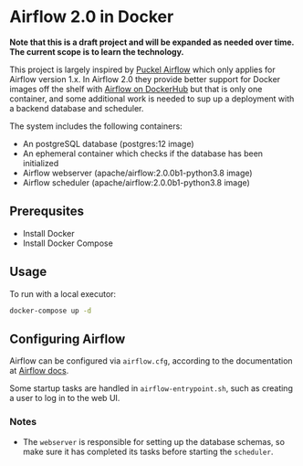# Airflow 2.0 in Docker

**Note that this is a draft project and will be expanded as needed over time. The current scope is to learn the technology.**

This project is largely inspired by [Puckel Airflow](https://github.com/puckel/docker-airflow) which only applies for Airflow version 1.x.
In Airflow 2.0 they provide better support for Docker images off the shelf with [Airflow on DockerHub](https://hub.docker.com/r/apache/airflow/dockerfile) 
but that is only one container, and some additional work is needed to sup up a deployment with a backend database and scheduler.

The system includes the following containers:
- An postgreSQL database (postgres:12 image)
- An ephemeral container which checks if the database has been initialized
- Airflow webserver (apache/airflow:2.0.0b1-python3.8 image)
- Airflow scheduler (apache/airflow:2.0.0b1-python3.8 image)

## Prerequsites

- Install Docker
- Install Docker Compose

## Usage

To run with a local executor:

````bash
docker-compose up -d
````

## Configuring Airflow

Airflow can be configured via ``airflow.cfg``, according to the documentation at [Airflow docs](https://airflow.apache.org/docs/stable/configurations-ref.html).

Some startup tasks are handled in ``airflow-entrypoint.sh``, such as creating a user to log in to the web UI.

### Notes

- The ``webserver`` is responsible for setting up the database schemas, so make sure it has completed its tasks before starting the `scheduler`.
